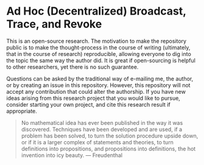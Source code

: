 # Ad Hoc (Decentralized) Broadcast, Trace, and Revoke

This is an open-source research. The motivation to make the repository public is to make the thought-process in the course of writing (ultimately, that in the course of research) reproducible, allowing everyone to dig into the topic the same way the author did. It is great if open-sourcing is helpful to other researchers, yet there is no such guarantee.

Questions can be asked by the traditional way of e-mailing me, the author, or by creating an issue in this repository. However, this repository will not accept any contribution that could alter the authorship. If you have new ideas arising from this research project that you would like to pursue, consider starting your own project, and cite this research result if appropriate.

> No mathematical idea has ever been published in the way it was discovered. Techniques have been developed and are used, if a problem has been solved, to turn the solution procedure upside down, or if it is a larger complex of statements and theories, to turn definitions into propositions, and propositions into definitions, the hot invention into icy beauty. — Freudenthal

